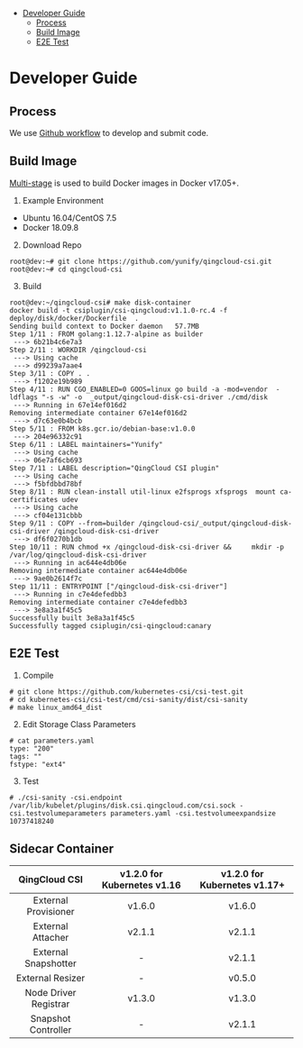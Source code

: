 <!-- START doctoc generated TOC please keep comment here to allow auto update -->
<!-- DON'T EDIT THIS SECTION, INSTEAD RE-RUN doctoc TO UPDATE -->


- [Developer Guide](#developer-guide)
  - [Process](#process)
  - [Build Image](#build-image)
  - [E2E Test](#e2e-test)

<!-- END doctoc generated TOC please keep comment here to allow auto update -->

# Developer Guide

## Process
We use [Github workflow](https://github.com/kubernetes/community/blob/master/contributors/guide/github-workflow.md) to develop and submit code.

## Build Image
[Multi-stage](https://docs.docker.com/develop/develop-images/multistage-build/) is used to build Docker images in Docker v17.05+.

1. Example Environment
  - Ubuntu 16.04/CentOS 7.5
  - Docker 18.09.8
2. Download Repo
```cassandraql
root@dev:~# git clone https://github.com/yunify/qingcloud-csi.git
root@dev:~# cd qingcloud-csi
```
3. Build
```cassandraql
root@dev:~/qingcloud-csi# make disk-container
docker build -t csiplugin/csi-qingcloud:v1.1.0-rc.4 -f deploy/disk/docker/Dockerfile  .
Sending build context to Docker daemon   57.7MB
Step 1/11 : FROM golang:1.12.7-alpine as builder
 ---> 6b21b4c6e7a3
Step 2/11 : WORKDIR /qingcloud-csi
 ---> Using cache
 ---> d99239a7aae4
Step 3/11 : COPY . .
 ---> f1202e19b989
Step 4/11 : RUN CGO_ENABLED=0 GOOS=linux go build -a -mod=vendor  -ldflags "-s -w" -o  _output/qingcloud-disk-csi-driver ./cmd/disk
 ---> Running in 67e14ef016d2
Removing intermediate container 67e14ef016d2
 ---> d7c63e0b4bcb
Step 5/11 : FROM k8s.gcr.io/debian-base:v1.0.0
 ---> 204e96332c91
Step 6/11 : LABEL maintainers="Yunify"
 ---> Using cache
 ---> 06e7af6cb693
Step 7/11 : LABEL description="QingCloud CSI plugin"
 ---> Using cache
 ---> f5bfdbbd78bf
Step 8/11 : RUN clean-install util-linux e2fsprogs xfsprogs  mount ca-certificates udev
 ---> Using cache
 ---> cf04e131cbbb
Step 9/11 : COPY --from=builder /qingcloud-csi/_output/qingcloud-disk-csi-driver /qingcloud-disk-csi-driver
 ---> df6f0270b1db
Step 10/11 : RUN chmod +x /qingcloud-disk-csi-driver &&     mkdir -p /var/log/qingcloud-disk-csi-driver
 ---> Running in ac644e4db06e
Removing intermediate container ac644e4db06e
 ---> 9ae0b2614f7c
Step 11/11 : ENTRYPOINT ["/qingcloud-disk-csi-driver"]
 ---> Running in c7e4defedbb3
Removing intermediate container c7e4defedbb3
 ---> 3e8a3a1f45c5
Successfully built 3e8a3a1f45c5
Successfully tagged csiplugin/csi-qingcloud:canary
```

## E2E Test

1. Compile
```cassandraql
# git clone https://github.com/kubernetes-csi/csi-test.git
# cd kubernetes-csi/csi-test/cmd/csi-sanity/dist/csi-sanity
# make linux_amd64_dist
```

2. Edit Storage Class Parameters
```cassandraql
# cat parameters.yaml
type: "200"
tags: ""
fstype: "ext4"
```

3. Test
```cassandraql
# ./csi-sanity -csi.endpoint /var/lib/kubelet/plugins/disk.csi.qingcloud.com/csi.sock -csi.testvolumeparameters parameters.yaml -csi.testvolumeexpandsize 10737418240
```

## Sidecar Container

|QingCloud CSI|v1.2.0 for Kubernetes v1.16|v1.2.0 for Kubernetes v1.17+|
|:---:|:---:|:---:|
|External Provisioner|v1.6.0|v1.6.0|
|External Attacher|v2.1.1|v2.1.1|
|External Snapshotter|-|v2.1.1|
|External Resizer|-|v0.5.0|
|Node Driver Registrar|v1.3.0|v1.3.0|
|Snapshot Controller|-|v2.1.1|